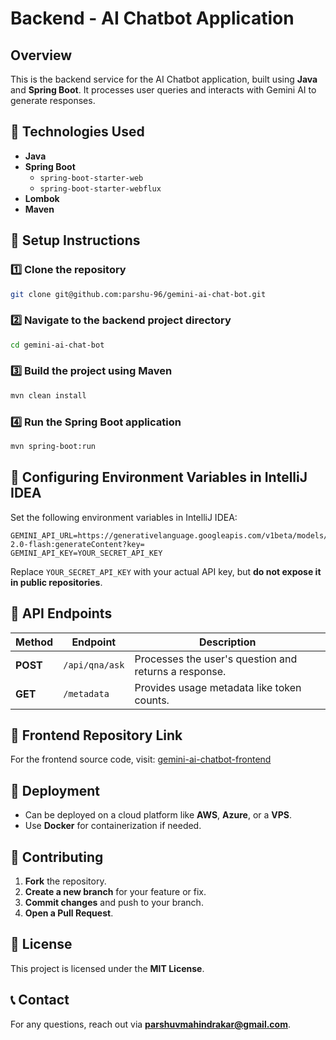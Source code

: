 # Backend - AI Chatbot Application

## Overview
This is the backend service for the AI Chatbot application, built using **Java** and **Spring Boot**. It processes user queries and interacts with Gemini AI to generate responses.

## 📌 Technologies Used
- **Java**
- **Spring Boot**
  - `spring-boot-starter-web`
  - `spring-boot-starter-webflux`
- **Lombok**
- **Maven**

## 🚀 Setup Instructions

### 1️⃣ Clone the repository
```sh
git clone git@github.com:parshu-96/gemini-ai-chat-bot.git
```

### 2️⃣ Navigate to the backend project directory
```sh
cd gemini-ai-chat-bot
```

### 3️⃣ Build the project using Maven
```sh
mvn clean install
```

### 4️⃣ Run the Spring Boot application
```sh
mvn spring-boot:run
```

## 🔧 Configuring Environment Variables in IntelliJ IDEA
Set the following environment variables in IntelliJ IDEA:
```
GEMINI_API_URL=https://generativelanguage.googleapis.com/v1beta/models/gemini-2.0-flash:generateContent?key=
GEMINI_API_KEY=YOUR_SECRET_API_KEY
```
Replace `YOUR_SECRET_API_KEY` with your actual API key, but **do not expose it in public repositories**.

## 🔗 API Endpoints
| Method | Endpoint                 | Description |
|--------|-------------------------|-------------|
| **POST**   | `/api/qna/ask`          | Processes the user's question and returns a response. |
| **GET**    | `/metadata`             | Provides usage metadata like token counts. |

## 🔗 Frontend Repository Link
For the frontend source code, visit: [gemini-ai-chatbot-frontend](https://github.com/parshu-96/gemini-ai-chatbot-frontend#)

## 🚀 Deployment
- Can be deployed on a cloud platform like **AWS**, **Azure**, or a **VPS**.
- Use **Docker** for containerization if needed.

## 🤝 Contributing
1. **Fork** the repository.
2. **Create a new branch** for your feature or fix.
3. **Commit changes** and push to your branch.
4. **Open a Pull Request**.

## 📜 License
This project is licensed under the **MIT License**.

## 📞 Contact
For any questions, reach out via **parshuvmahindrakar@gmail.com**.

